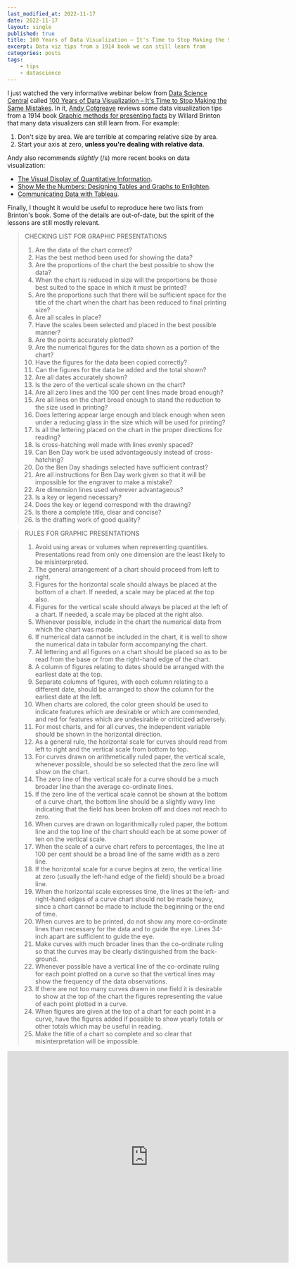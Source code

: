 ```yaml
---
last_modified_at: 2022-11-17
date: 2022-11-17
layout: single
published: true
title: 100 Years of Data Visualization – It's Time to Stop Making the Same Mistakes
excerpt: Data viz tips from a 1914 book we can still learn from
categories: posts
tags:
    - tips
    - datascience
---
```


I just watched the very informative webinar below from
[Data Science Central](https://www.datasciencecentral.com/)
called
[100 Years of Data Visualization – It's Time to Stop Making the Same Mistakes](https://vimeo.com/141091383).
In it, [Andy Cotgreave](https://www.linkedin.com/in/acotgreave/)
reviews some data visualization tips from a 1914 book
[Graphic methods for presenting facts](https://archive.org/details/graphicmethodsfo00brinrich/mode/2up)
by Willard Brinton that many data visualizers can still learn from. For example:

1. Don't size by area. We are terrible at comparing relative size by area.
2. Start your axis at zero, **unless you're dealing with relative data**.

Andy also recommends _slightly_ (/s) more recent books on data visualization:

-   [The Visual Display of Quantitative Information](https://www.edwardtufte.com/tufte/books_vdqi).
-   [Show Me the Numbers: Designing Tables and Graphs to Enlighten](https://a.co/fp42L70).
-   [Communicating Data with Tableau](https://www.oreilly.com/library/view/communicating-data-with/9781449372019/).

Finally, I thought it would be useful to reproduce here two lists from Brinton's book. Some of the details are out-of-date, but the spirit of the lessons are still mostly relevant.

> CHECKING LIST FOR GRAPHIC PRESENTATIONS
>
> 1. Are the data of the chart correct?
> 2. Has the best method been used for showing the data?
> 3. Are the proportions of the chart the best possible to show the data?
> 4. When the chart is reduced in size will the proportions be those best suited to the space in which it must be printed?
> 5. Are the proportions such that there will be sufficient space for the title of the chart when the chart has been reduced to final printing size?
> 6. Are all scales in place?
> 7. Have the scales been selected and placed in the best possible manner?
> 8. Are the points accurately plotted?
> 9. Are the numerical figures for the data shown as a portion of the chart?
> 10. Have the figures for the data been copied correctly?
> 11. Can the figures for the data be added and the total shown?
> 12. Are all dates accurately shown?
> 13. Is the zero of the vertical scale shown on the chart?
> 14. Are all zero lines and the 100 per cent lines made broad enough?
> 15. Are all lines on the chart broad enough to stand the reduction to the size used in printing?
> 16. Does lettering appear large enough and black enough when seen under a reducing glass in the size which will be used for printing?
> 17. Is all the lettering placed on the chart in the proper directions for reading?
> 18. Is cross-hatching well made with lines evenly spaced?
> 19. Can Ben Day work be used advantageously instead of cross- hatching?
> 20. Do the Ben Day shadings selected have sufficient contrast?
> 21. Are all instructions for Ben Day work given so that it will be impossible for the engraver to make a mistake?
> 22. Are dimension lines used wherever advantageous?
> 23. Is a key or legend necessary?
> 24. Does the key or legend correspond with the drawing?
> 25. Is there a complete title, clear and concise?
> 26. Is the drafting work of good quality?

> RULES FOR GRAPHIC PRESENTATIONS
>
> 1. Avoid using areas or volumes when representing quantities. Presentations read from only one dimension are the least likely to be misinterpreted.
> 2. The general arrangement of a chart should proceed from left to right.
> 3. Figures for the horizontal scale should always be placed at the bottom of a chart. If needed, a scale may be placed at the top also.
> 4. Figures for the vertical scale should always be placed at the left of a chart. If needed, a scale may be placed at the right also.
> 5. Whenever possible, include in the chart the numerical data from which the chart was made.
> 6. If numerical data cannot be included in the chart, it is well to show the numerical data in tabular form accompanying the chart.
> 7. All lettering and all figures on a chart should be placed so as to be read from the base or from the right-hand edge of the chart.
> 8. A column of figures relating to dates should be arranged with the earliest date at the top.
> 9. Separate columns of figures, with each column relating to a different date, should be arranged to show the column for the earliest date at the left.
> 10. When charts are colored, the color green should be used to indicate features which are desirable or which are commended, and red for features which are undesirable or criticized adversely.
> 11. For most charts, and for all curves, the independent variable should be shown in the horizontal direction.
> 12. As a general rule, the horizontal scale for curves should read from left to right and the vertical scale from bottom to top.
> 13. For curves drawn on arithmetically ruled paper, the vertical scale, whenever possible, should be so selected that the zero line will show on the chart.
> 14. The zero line of the vertical scale for a curve should be a much broader line than the average co-ordinate lines.
> 15. If the zero line of the vertical scale cannot be shown at the bottom of a curve chart, the bottom line should be a slightly wavy line indicating that the field has been broken off and does not reach to zero.
> 16. When curves are drawn on logarithmically ruled paper, the bottom line and the top line of the chart should each be at some power of ten on the vertical scale.
> 17. When the scale of a curve chart refers to percentages, the line at 100 per cent should be a broad line of the same width as a zero line.
> 18. If the horizontal scale for a curve begins at zero, the vertical line at zero (usually the left-hand edge of the field) should be a broad line.
> 19. When the horizontal scale expresses time, the lines at the left- and right-hand edges of a curve chart should not be made heavy, since a chart cannot be made to include the beginning or the end of time.
> 20. When curves are to be printed, do not show any more co-ordinate lines than necessary for the data and to guide the eye. Lines 34-inch apart are sufficient to guide the eye.
> 21. Make curves with much broader lines than the co-ordinate ruling so that the curves may be clearly distinguished from the back- ground.
> 22. Whenever possible have a vertical line of the co-ordinate ruling for each point plotted on a curve so that the vertical lines may show the frequency of the data observations.
> 23. If there are not too many curves drawn in one field it is desirable to show at the top of the chart the figures representing the value of each point plotted in a curve.
> 24. When figures are given at the top of a chart for each point in a curve, have the figures added if possible to show yearly totals or other totals which may be useful in reading.
> 25. Make the title of a chart so complete and so clear that misinterpretation will be impossible.

<div style="max-width:854px">
<div style="position:relative;height:0;padding-bottom:56.25%">
<iframe
src="https://player.vimeo.com/video/141091383?h=a2598608f7"
width="640"
height="480"
frameborder="0"
allow="autoplay; fullscreen; picture-in-picture"
allowfullscreen>
</iframe>
</div>
</div>
